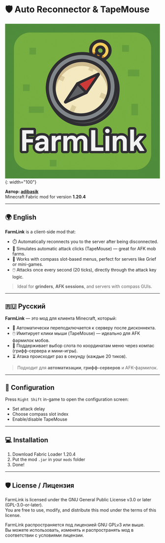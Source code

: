 # 🛡️ Auto Reconnector & TapeMouse

![Mod Icon](https://github.com/adibasik/FarmLink/blob/main/src/client/resources/assets/farmlink/icon.png){: width="100"}

**Автор: [adibasik]([https://github.com/Takaranoao](https://github.com/adibasik))**  
Minecraft Fabric mod for version **1.20.4**

---

## 🌍 English

**FarmLink** is a client-side mod that:

- ⏱️ Automatically reconnects you to the server after being disconnected.
- 🐁 Simulates automatic attack clicks (TapeMouse) — great for AFK mob farms.
- 🧭 Works with compass slot-based menus, perfect for servers like Grief or mini-games.
- 🖱️ Attacks once every second (20 ticks), directly through the attack key logic.

> Ideal for **grinders**, **AFK sessions**, and servers with compass GUIs.

---

## 🇷🇺 Русский

**FarmLink** — это мод для клиента Minecraft, который:

- 🔁 Автоматически переподключается к серверу после дисконнекта.
- 🖱️ Имитирует клики мыши (TapeMouse) — идеально для AFK фармилок мобов.
- 🧭 Поддерживает выбор слота по координатам меню через компас (грифф-сервера и мини-игры).
- ⏳ Атака происходит раз в секунду (каждые 20 тиков).

> Подходит для **автоматизации**, **грифф-серверов** и AFK-фармилок.

---

## 🔧 Configuration

Press `Right Shift` in-game to open the configuration screen:
- Set attack delay
- Choose compass slot index
- Enable/disable TapeMouse

---

## 💻 Installation

1. Download Fabric Loader 1.20.4
2. Put the mod `.jar` in your `mods` folder
3. Done!

---

## 🛡️ License / Лицензия

FarmLink is licensed under the GNU General Public License v3.0 or later (GPL-3.0-or-later).  
You are free to use, modify, and distribute this mod under the terms of this license.

FarmLink распространяется под лицензией GNU GPLv3 или выше.  
Вы можете использовать, изменять и распространять мод в соответствии с условиями лицензии.

